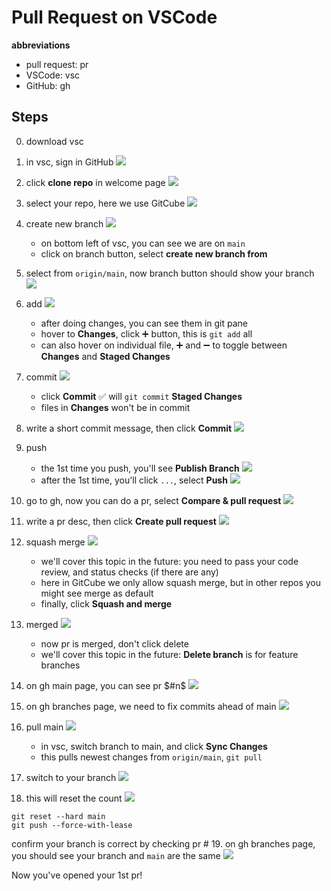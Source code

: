 # Pull Request on VSCode

**abbreviations**

- pull request: pr
- VSCode: vsc
- GitHub: gh

## Steps

0. download vsc

1. in vsc, sign in GitHub
   ![](figs/01_signin.png)

2. click **clone repo** in welcome page
   ![](figs/02_clone.png)

3. select your repo, here we use GitCube
   ![](figs/03_select_repo.png)

4. create new branch
   ![](figs/04_create_new_branch.png)

   - on bottom left of vsc, you can see we are on `main`
   - click on branch button, select **create new branch from**

5. select from `origin/main`, now branch button should show your branch
   ![](figs/05_from_origin_main.png)

6. add
   ![](figs/06_git_changes.png)

   - after doing changes, you can see them in git pane
   - hover to **Changes**, click ➕ button, this is `git add` all
   - can also hover on individual file, ➕ and ➖ to toggle between **Changes** and **Staged Changes**

7. commit
   ![](figs/07_git_add.png)

   - click **Commit** ✅ will `git commit` **Staged Changes**
   - files in **Changes** won't be in commit

8. write a short commit message, then click **Commit**
   ![](figs/08_git_commit.png)

9. push

   - the 1st time you push, you'll see **Publish Branch**
     ![](figs/09_publish_branch.png)
   - after the 1st time, you'll click `...`, select **Push**
     ![](figs/09_push.png)

10. go to gh, now you can do a pr, select **Compare & pull request**
    ![](figs/10_open_pr.png)

11. write a pr desc, then click **Create pull request**
    ![](figs/11_pr_desc.png)

12. squash merge
    ![](figs/12_squash_merge.png)

    - we'll cover this topic in the future: you need to pass your code review, and status checks (if there are any)
    - here in GitCube we only allow squash merge, but in other repos you might see merge as default
    - finally, click **Squash and merge**

13. merged
    ![](figs/13_merged.png)

    - now pr is merged, don't click delete
    - we'll cover this topic in the future: **Delete branch** is for feature branches

14. on gh main page, you can see pr $#n$
    ![](figs/14_main_updated.png)

15. on gh branches page, we need to fix commits ahead of main
    ![](figs/15_ahead.png)

16. pull main
    ![](figs/16_pull_main.png)
    - in vsc, switch branch to main, and click **Sync Changes**
    - this pulls newest changes from `origin/main`, `git pull`
17. switch to your branch
    ![](figs/17_checkout_branch.png)

18. this will reset the count
    ![](figs/18_git_reset.png)

```shell
git reset --hard main
git push --force-with-lease
```

confirm your branch is correct by checking pr # 19. on gh branches page, you should see your branch and `main` are the same
![](figs/19_synced.png)

Now you've opened your 1st pr!
